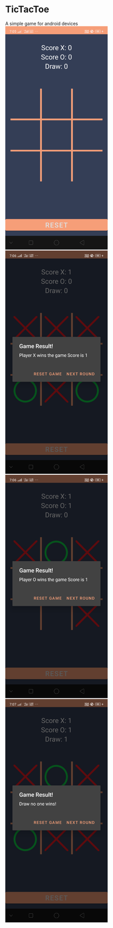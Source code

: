# TicTacToe
A simple game for android devices
<img src="Screenshots/Main.png" height="700">
<img src="Screenshots/GameResultXWins.png" height="700">
<img src="Screenshots/GameResultOWins.png" height="700">
<img src="Screenshots/GameResultDraw.png" height="700">
